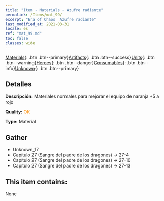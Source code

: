 ```yaml
---
title: "Item - Materials - Azufre radiante"
permalink: /Items/mat_99/
excerpt: "Era of Chaos  Azufre radiante"
last_modified_at: 2021-03-31
locale: es
ref: "mat_99.md"
toc: false
classes: wide
---
```

 [Materials](/es/Items/){: .btn .btn--primary}[Artifacts](/es/Items/Artifacts/){: .btn .btn--success}[Units](/es/Items/Units/){: .btn .btn--warning}[Heroes](/es/Items/Heroes/){: .btn .btn--danger}[Consumables](/es/Items/Consumables/){: .btn .btn--info}[Unknown](/es/Items/Unknown/){: .btn .btn--primary}

## Detalles
 **Descripción:** Materiales normales para mejorar el equipo de naranja +5 a rojo

 **Quality:** <span style="color: #FF8C00">OK</span>

 **Type:** Material

## Gather

*    Unknown_17 
*    Capítulo 27 (Sangre del padre de los dragones) -> 27-4 
*    Capítulo 27 (Sangre del padre de los dragones) -> 27-10 
*    Capítulo 27 (Sangre del padre de los dragones) -> 27-13 

## This item contains:

  None

